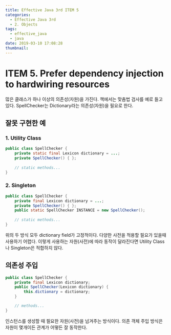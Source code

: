 ```yaml
---
title: Effective Java 3rd ITEM 5
categories:
  - Effective Java 3rd
  - 2. Objects
tags:
  - effective_java
  - java
date: 2019-03-10 17:08:28
thumbnail:
---
```


# ITEM 5. Prefer dependency injection to hardwiring resources
많은 클래스가 하나 이상의 의존성(자원)을 가진다. 책에서는 맞춤법 검사를 예로 들고 있다.
SpellChecker는 Dictionary라는 의존성(자원)을 필요로 한다.

## 잘못 구현한 예
### 1. Utility Class
```java
public class SpellChecker {
    private static final Lexicon dictionary = ...;
    private SpellChecker() { };
   
    // static methods...
}
```

### 2. Singleton
```java
public class SpellChecker {
    private final Lexicon dictionary = ...;
    private SpellChecker() { };
    public static SpellChecker INSTANCE = new SpellChecker();
   
    // static methods...
}
```

위의 두 방식 모두 dictionary field가 고정적이다. 
다양한 사전을 적용할 필요가 있을때 사용하기 어렵다.
이렇게 사용하는 자원(사전)에 따라 동작이 달라진다면 Utility Class나 Singleton은 적합하지 않다.
<br/>

## 의존성 주입
```java
public class SpellChecker {
    private final Lexicon dictionary;
    public SpellChecker(Lexicon dictionary) {
        this.dictionary = dictionary;
    }

    // methods...
}
```
인스턴스를 생성할 때 필요한 자원(사전)을 넘겨주는 방식이다.
의존 객체 주입 방식은 자원이 몇개이든 관계가 어떻든 잘 동작한다. 
